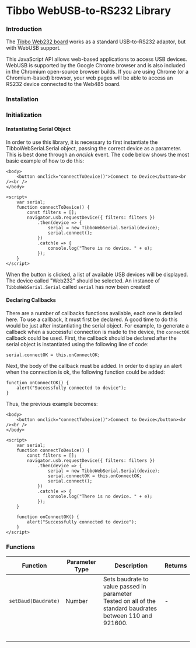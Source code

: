 # Tibbo WebUSB-to-RS232 Library



### Introduction



The [Tibbo Web232 board](https://tibbo.com/store/webserial/web232.html) works as a standard USB-to-RS232 adaptor, but with WebUSB support.

This JavaScript API allows web-based applications to access USB devices. WebUSB is supported by the Google Chrome browser and is also included in the Chromium open-source browser builds. If you are using Chrome (or a Chromium-based) browser, your web pages will be able to access an RS232 device connected to the Web485 board.



### Installation



### Initialization 



#### Instantiating Serial Object



In order to use this library, it is necessary to first instantiate the TibboWebSerial.Serial object, passing the correct device as a parameter. This is best done through an *onclick* event. The code below shows the most basic example of how to do this:



```
<body>
    <button onclick="connectToDevice()">Connect to Device</button><br /><br />
</body>

<script>
    var serial;
    function connectToDevice() {
        const filters = [];
        navigator.usb.requestDevice({ filters: filters })
            .then(device => {
                serial = new TibboWebSerial.Serial(device);
                serial.connect();
            })
            .catch(e => {
                console.log("There is no device. " + e);
            });
    }
</script>
```



When the button is clicked, a list of available USB devices will be displayed. The device called "Web232" should be selected. An instance of `TibboWebSerial.Serial` called `serial` has now been created!



#### Declaring Callbacks



There are a number of callbacks functions available, each one is detailed here. To use a callback, it must first be declared. A good time to do this would be just after instantiating the serial object. For example, to generate a callback when a successful connection is made to the device, the `connectOK` callback could be used. First, the callback should be declared after the serial object is instantiated using the following line of code:



```
serial.connectOK = this.onConnectOK;
```



Next, the body of the callback must be added. In order to display an alert when the connection is ok, the following function could be added:

```
function onConnectOK() {
	alert("Successfully connected to device");
}
```



Thus, the previous example becomes:

```
<body>
    <button onclick="connectToDevice()">Connect to Device</button><br /><br />
</body>

<script>
    var serial;
    function connectToDevice() {
        const filters = [];
        navigator.usb.requestDevice({ filters: filters })
            .then(device => {
                serial = new TibboWebSerial.Serial(device);
                serial.connectOK = this.onConnectOK;
                serial.connect();
            })
            .catch(e => {
                console.log("There is no device. " + e);
            });
    }

    function onConnectOK() {
        alert("Successfully connected to device");
    }
</script>
```



### Functions



| Function            | Parameter Type | Description                                                  | Returns |
| ------------------- | -------------- | ------------------------------------------------------------ | ------- |
| `setBaud(Baudrate)` | Number         | Sets baudrate to value passed in parameter<br />Tested on all of the standard baudrates between 110 and 921600. | -       |
|                     |                |                                                              |         |
|                     |                |                                                              |         |
|                     |                |                                                              |         |
|                     |                |                                                              |         |
|                     |                |                                                              |         |
|                     |                |                                                              |         |


